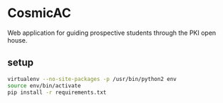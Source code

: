 # CosmicAC
Web application for guiding prospective students through the PKI open house.

## setup
```bash
virtualenv --no-site-packages -p /usr/bin/python2 env
source env/bin/activate
pip install -r requirements.txt
```
